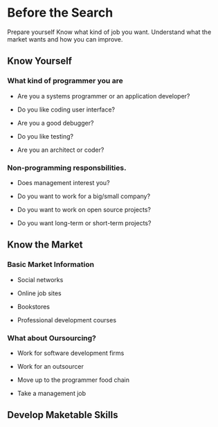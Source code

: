 # Before the Search

Prepare yourself
Know what kind of job you want.
Understand what the market wants and how you can improve.

## Know Yourself

### What kind of programmer you are 

* Are you a systems programmer or an application developer?

* Do you like coding user interface?

* Are you a good debugger?

* Do you like testing?

* Are you an architect or coder?


### Non-programming responsbilities.

* Does management interest you?

* Do you want to work for a big/small company?

* Do you want to work on open source projects?

* Do you want long-term or short-term projects?


## Know the Market

### Basic Market Information

* Social networks

* Online job sites

* Bookstores

* Professional development courses

### What about Oursourcing?

* Work for software development firms

* Work for an outsourcer

* Move up to the programmer food chain

* Take a management job

## Develop Maketable Skills


